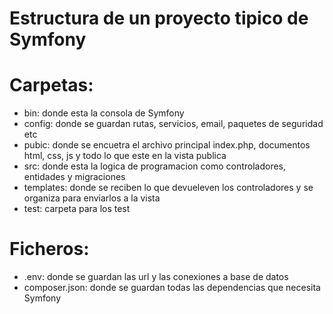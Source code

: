 # **Estructura de un proyecto tipico de Symfony**

# Carpetas:

- bin: donde esta la consola de Symfony
- config: donde se guardan rutas, servicios, email, paquetes de seguridad etc
- pubic: donde se encuetra el archivo principal index.php, documentos html, css, js y todo lo que este en la vista publica
- src: donde esta la logica de programacion como controladores, entidades y migraciones
- templates: donde se reciben lo que devueleven los controladores y se organiza para enviarlos a la vista
- test: carpeta para los test

# Ficheros:

- .env: donde se guardan las url y las conexiones a base de datos
- composer.json: donde se guardan todas las dependencias que necesita Symfony
